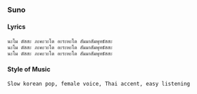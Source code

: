 ### Suno

#### Lyrics
```
นะโม ตัสสะ ภะคะวะโต อะระหะโต สัมมาสัมพุทธัสสะ
นะโม ตัสสะ ภะคะวะโต อะระหะโต สัมมาสัมพุทธัสสะ
นะโม ตัสสะ ภะคะวะโต อะระหะโต สัมมาสัมพุทธัสสะ
```

#### Style of Music
```
Slow korean pop, female voice, Thai accent, easy listening
```

